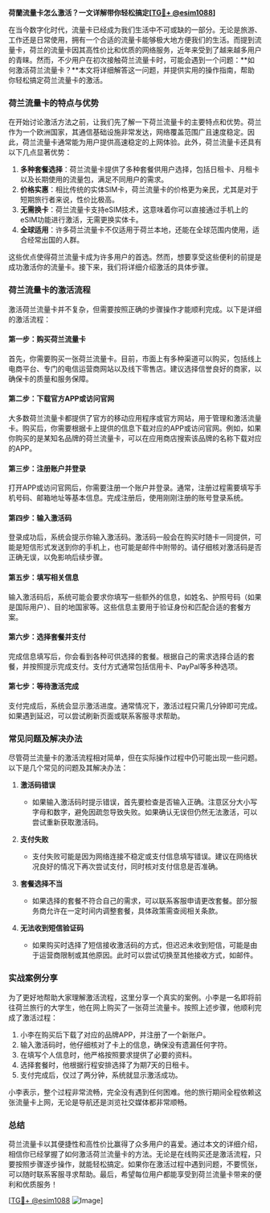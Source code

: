 **荷蘭流量卡怎么激活？一文详解带你轻松搞定[[TG💪+ @esim1088](https://t.me/s/esim1088)]**

在当今数字化时代，流量卡已经成为我们生活中不可或缺的一部分。无论是旅游、工作还是日常使用，拥有一个合适的流量卡能够极大地方便我们的生活。而提到流量卡，荷兰的流量卡因其高性价比和优质的网络服务，近年来受到了越来越多用户的青睐。然而，不少用户在初次接触荷兰流量卡时，可能会遇到一个问题：**如何激活荷兰流量卡？**本文将详细解答这一问题，并提供实用的操作指南，帮助你轻松搞定荷兰流量卡的激活。

### 荷兰流量卡的特点与优势

在开始讨论激活方法之前，让我们先了解一下荷兰流量卡的主要特点和优势。荷兰作为一个欧洲国家，其通信基础设施非常发达，网络覆盖范围广且速度稳定。因此，荷兰流量卡通常能为用户提供高速稳定的上网体验。此外，荷兰流量卡还具有以下几点显著优势：

1. **多种套餐选择**：荷兰流量卡提供了多种套餐供用户选择，包括日租卡、月租卡以及长期使用的流量包，满足不同用户的需求。
2. **价格实惠**：相比传统的实体SIM卡，荷兰流量卡的价格更为亲民，尤其是对于短期旅行者来说，性价比极高。
3. **无需换卡**：荷兰流量卡支持eSIM技术，这意味着你可以直接通过手机上的eSIM功能进行激活，无需更换实体卡。
4. **全球适用**：许多荷兰流量卡不仅适用于荷兰本地，还能在全球范围内使用，适合经常出国的人群。

这些优点使得荷兰流量卡成为许多用户的首选。然而，想要享受这些便利的前提是成功激活你的流量卡。接下来，我们将详细介绍激活的具体步骤。

### 荷兰流量卡的激活流程

激活荷兰流量卡并不复杂，但需要按照正确的步骤操作才能顺利完成。以下是详细的激活流程：

#### 第一步：购买荷兰流量卡
首先，你需要购买一张荷兰流量卡。目前，市面上有多种渠道可以购买，包括线上电商平台、专门的电信运营商网站以及线下零售店。建议选择信誉良好的商家，以确保卡的质量和服务保障。

#### 第二步：下载官方APP或访问官网
大多数荷兰流量卡都提供了官方的移动应用程序或官方网站，用于管理和激活流量卡。购买后，你需要根据卡上提供的信息下载对应的APP或访问官网。例如，如果你购买的是某知名品牌的荷兰流量卡，可以在应用商店搜索该品牌的名称下载对应的APP。

#### 第三步：注册账户并登录
打开APP或访问官网后，你需要注册一个账户并登录。通常，注册过程需要填写手机号码、邮箱地址等基本信息。完成注册后，使用刚刚注册的账号登录系统。

#### 第四步：输入激活码
登录成功后，系统会提示你输入激活码。激活码一般会在购买时随卡一同提供，可能是短信形式发送到你的手机上，也可能是邮件中附带的。请仔细核对激活码是否正确无误，以免影响后续步骤。

#### 第五步：填写相关信息
输入激活码后，系统可能会要求你填写一些额外的信息，如姓名、护照号码（如果是国际用户）、目的地国家等。这些信息主要用于验证身份和匹配合适的套餐方案。

#### 第六步：选择套餐并支付
完成信息填写后，你会看到各种可供选择的套餐。根据自己的需求选择合适的套餐，并按照提示完成支付。支付方式通常包括信用卡、PayPal等多种选项。

#### 第七步：等待激活完成
支付完成后，系统会显示激活进度。通常情况下，激活过程只需几分钟即可完成。如果遇到延迟，可以尝试刷新页面或联系客服寻求帮助。

### 常见问题及解决办法

尽管荷兰流量卡的激活流程相对简单，但在实际操作过程中仍可能出现一些问题。以下是几个常见的问题及其解决办法：

1. **激活码错误**
   - 如果输入激活码时提示错误，首先要检查是否输入正确。注意区分大小写字母和数字，避免因疏忽导致失败。如果确认无误但仍然无法激活，可以尝试重新获取激活码。

2. **支付失败**
   - 支付失败可能是因为网络连接不稳定或支付信息填写错误。建议在网络状况良好的情况下再次尝试支付，同时核对支付信息是否准确。

3. **套餐选择不当**
   - 如果选择的套餐不符合自己的需求，可以联系客服申请更改套餐。部分服务商允许在一定时间内调整套餐，具体政策需查阅相关条款。

4. **无法收到短信验证码**
   - 如果购买时选择了短信接收激活码的方式，但迟迟未收到短信，可能是由于运营商限制或其他原因。此时可以尝试切换至其他接收方式，如邮件。

### 实战案例分享

为了更好地帮助大家理解激活流程，这里分享一个真实的案例。小李是一名即将前往荷兰旅行的大学生，他在网上购买了一张荷兰流量卡。按照上述步骤，他顺利完成了激活过程：

1. 小李在购买后下载了对应的品牌APP，并注册了一个新账户。
2. 输入激活码时，他仔细核对了卡上的信息，确保没有遗漏任何字符。
3. 在填写个人信息时，他严格按照要求提供了必要的资料。
4. 选择套餐时，他根据行程安排选择了为期7天的日租卡。
5. 支付完成后，仅过了两分钟，系统就显示激活成功。

小李表示，整个过程非常流畅，完全没有遇到任何困难。他的旅行期间全程依赖这张流量卡上网，无论是导航还是浏览社交媒体都非常顺畅。

### 总结

荷兰流量卡以其便捷性和高性价比赢得了众多用户的喜爱。通过本文的详细介绍，相信你已经掌握了如何激活荷兰流量卡的方法。无论是在线购买还是激活流程，只要按照步骤逐步操作，就能轻松搞定。如果你在激活过程中遇到问题，不要慌张，可以随时联系客服寻求帮助。最后，希望每位用户都能享受到荷兰流量卡带来的便利和优质服务！

[[TG💪+ @esim1088](https://t.me/s/esim1088) ![Image](https://i.postimg.cc/4NQfJmqS/Snipaste-2025-05-13-00-14-12.png)]